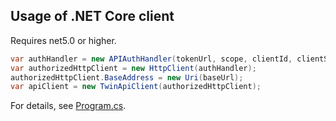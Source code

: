 ## Usage of .NET Core client

Requires net5.0 or higher.

``` csharp
var authHandler = new APIAuthHandler(tokenUrl, scope, clientId, clientSecret);
var authorizedHttpClient = new HttpClient(authHandler);
authorizedHttpClient.BaseAddress = new Uri(baseUrl);
var apiClient = new TwinApiClient(authorizedHttpClient);
```

For details, see [Program.cs](./Program.cs).